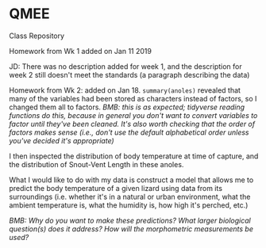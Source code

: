 # QMEE
Class Repository

Homework from Wk 1 added on Jan 11 2019

JD: There was no description added for week 1, and the description for week 2 still doesn't meet the standards (a paragraph describing the data)

Homework from Wk 2: added on Jan 18. `summary(anoles)` revealed that many of the variables had been stored as characters instead of factors, so I changed them all to factors.
*BMB: this is as expected; tidyverse reading functions do this, because in general you don't want to convert variables to factor until they've been cleaned. It's also worth checking that the order of factors makes sense (i.e., don't use the default alphabetical order unless you've decided it's appropriate)*

I then inspected the distribution of body temperature at time of capture, and the distribution of Snout-Vent Length in these anoles. 

What I would like to do with my data is construct a model that allows me to predict the body temperature of a given lizard using data from its surroundings (i.e. whether it's in a natural or urban environment, what the ambient temperature is, what the humidity is, how high it's perched, etc.)

*BMB: Why do you want to make these predictions? What larger biological question(s) does it address? How will the morphometric measurements be used?*
